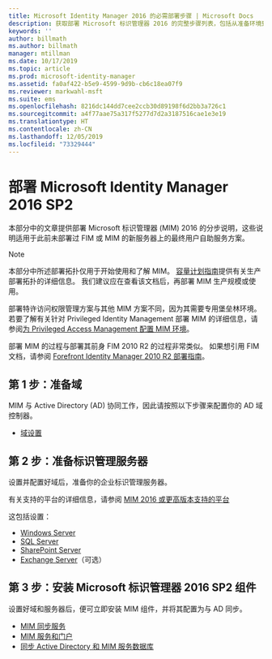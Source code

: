 ```yaml
---
title: Microsoft Identity Manager 2016 的必需部署步骤 | Microsoft Docs
description: 获取部署 Microsoft 标识管理器 2016 的完整步骤列表，包括从准备环境到配置门户的全部步骤。
keywords: ''
author: billmath
ms.author: billmath
manager: mtillman
ms.date: 10/17/2019
ms.topic: article
ms.prod: microsoft-identity-manager
ms.assetid: fa0af422-b5e9-4599-9d9b-cb6c18ea07f9
ms.reviewer: markwahl-msft
ms.suite: ems
ms.openlocfilehash: 8216dc144dd7cee2ccb30d89198f6d2bb3a726c1
ms.sourcegitcommit: a4f77aae75a317f5277d7d2a3187516cae1e3e19
ms.translationtype: HT
ms.contentlocale: zh-CN
ms.lasthandoff: 12/05/2019
ms.locfileid: "73329444"
---
```

# <a name="deploy-microsoft-identity-manager-2016-sp2"></a>部署 Microsoft Identity Manager 2016 SP2
本部分中的文章提供部署 Microsoft 标识管理器 (MIM) 2016 的分步说明，这些说明适用于此前未部署过 FIM 或 MIM 的新服务器上的最终用户自助服务方案。

> [!NOTE]
> 本部分中所述部署拓扑仅用于开始使用和了解 MIM。  [容量计划指南](capacity-planning-guide.md)提供有关生产部署拓扑的详细信息。  我们建议应在查看该文档后，再部署 MIM 生产规模或使用。

部署特许访问权限管理方案与其他 MIM 方案不同，因为其需要专用堡垒林环境。  若要了解有关针对 Privileged Identity Management 部署 MIM 的详细信息，请参阅[为 Privileged Access Management 配置 MIM 环境](./pam/configuring-mim-environment-for-pam.md)。

部署 MIM 的过程与部署其前身 FIM 2010 R2 的过程非常类似。 如果想引用 FIM 文档，请参阅 [Forefront Identity Manager 2010 R2 部署指南](https://technet.microsoft.com/library/jj134310)。

## <a name="first-prepare-a-domain"></a>第 1 步：准备域
MIM 与 Active Directory (AD) 协同工作，因此请按照以下步骤来配置你的 AD 域控制器。
- [域设置](preparing-domain.md)


## <a name="next-prepare-an-identity-management-servers"></a>第 2 步：准备标识管理服务器
设置并配置好域后，准备你的企业标识管理服务器。

有关支持的平台的详细信息，请参阅 [MIM 2016 或更高版本支持的平台](microsoft-identity-manager-2016-supported-platforms.md)

 这包括设置：
- [Windows Server](prepare-server-ws2016.md)
- [SQL Server](prepare-server-sql2016.md)
- [SharePoint Server](prepare-server-sharepoint.md)
- [Exchange Server](prepare-server-exchange.md)（可选）

## <a name="finally-install-microsoft-identity-manager-2016-sp2-components"></a>第 3 步：安装 Microsoft 标识管理器 2016 SP2 组件
设置好域和服务器后，便可立即安装 MIM 组件，并将其配置为与 AD 同步。
- [MIM 同步服务](install-mim-sync.md)
- [MIM 服务和门户](install-mim-service-portal.md)
- [同步 Active Directory 和 MIM 服务数据库](install-mim-sync-ad-service.md)

